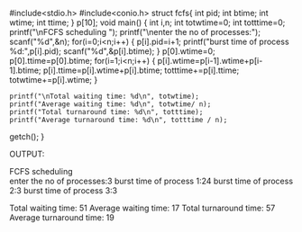  
#include<stdio.h> 
#include<conio.h> 
struct fcfs{ 
    int pid; 
    int btime; 
    int wtime; 
    int ttime; 
} p[10]; 
void main() 
{ 
    int i,n; 
    int totwtime=0; 
    int totttime=0; 
    printf("\nFCFS scheduling "); 
    printf("\nenter the no of processes:"); 
    scanf("%d",&n); 
    for(i=0;i<n;i++) 
{ 
    p[i].pid=i+1; 
    printf("burst time of process %d:",p[i].pid); 
    scanf("%d",&p[i].btime); 
} 
    p[0].wtime=0; 
    p[0].ttime=p[0].btime; 
    for(i=1;i<n;i++) 
    { 
        p[i].wtime=p[i-1].wtime+p[i-1].btime; 
        p[i].ttime=p[i].wtime+p[i].btime; 
        totttime+=p[i].ttime; 
        totwtime+=p[i].wtime; 
    } 
     
    printf("\nTotal waiting time: %d\n", totwtime); 
    printf("Average waiting time: %d\n", totwtime/ n); 
    printf("Total turnaround time: %d\n", totttime); 
    printf("Average turnaround time: %d\n", totttime / n); 
getch(); 
} 
 
  
OUTPUT: 
 
FCFS scheduling  
enter the no of processes:3 
burst time of process 1:24 
burst time of process 2:3 
burst time of process 3:3 
 
Total waiting time: 51 
Average waiting time: 17 
Total turnaround time: 57 
Average turnaround time: 19
